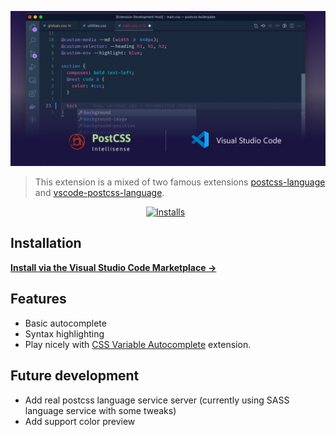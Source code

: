 ![Banner](https://github.com/vunguyentuan/vscode-postcss/raw/master/banner.jpg)

> This extension is a mixed of two famous extensions [postcss-language](https://github.com/csstools/postcss-language.git) and [vscode-postcss-language](https://github.com/MhMadHamster/vscode-postcss-language).

<p align="center">
<a href="https://marketplace.visualstudio.com/items?itemName=vunguyentuan.vscode-postcss"><img src="https://vsmarketplacebadge.apphb.com/installs-short/vunguyentuan.vscode-postcss.svg" alt="Installs"/></a>
<a href="https://marketplace.visualstudio.com/items?itemName=vunguyentuan.vscode-postcss"><img src="https://vsmarketplacebadge.apphb.com/version/vunguyentuan.vscode-postcss.svg" alt=""/></a>
<a href="https://marketplace.visualstudio.com/items?itemName=vunguyentuan.vscode-postcss"><img src="https://vsmarketplacebadge.apphb.com/rating-star/vunguyentuan.vscode-postcss.svg" alt=""/></a>
</p>

## Installation

**[Install via the Visual Studio Code Marketplace →](https://marketplace.visualstudio.com/items?itemName=vunguyentuan.vscode-postcss)**



## Features
- Basic autocomplete
- Syntax highlighting
- Play nicely with [CSS Variable Autocomplete](https://marketplace.visualstudio.com/items?itemName=vunguyentuan.vscode-css-variables) extension.

## Future development
- Add real postcss language service server (currently using SASS language service with some tweaks)
- Add support color preview